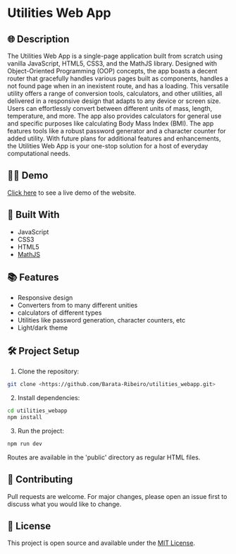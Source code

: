 # Utilities Web App

## 🌐 Description

The Utilities Web App is a single-page application built from scratch using vanilla JavaScript, HTML5, CSS3, and the MathJS library. Designed with Object-Oriented Programming (OOP) concepts, the app boasts a decent router that gracefully handles various pages built as components, handles a not found page when in an inexistent route, and has a loading. This versatile utility offers a range of conversion tools, calculators, and other utilities, all delivered in a responsive design that adapts to any device or screen size. Users can effortlessly convert between different units of mass, length, temperature, and more. The app also provides calculators for general use and specific purposes like calculating Body Mass Index (BMI). The app features tools like a robust password generator and a character counter for added utility. With future plans for additional features and enhancements, the Utilities Web App is your one-stop solution for a host of everyday computational needs.

## 👨‍💻 Demo

[Click here](https://utilities-webapp.vercel.app/) to see a live demo of the website.

## 🚀 Built With

- JavaScript
- CSS3
- HTML5
- [MathJS](https://mathjs.org/index.html)

## 📚 Features

- Responsive design
- Converters from to many different unities
- calculators of different types
- Utilities like password generation, character counters, etc
- Light/dark theme

## 🛠️ Project Setup

1. Clone the repository:

```bash
git clone <https://github.com/Barata-Ribeiro/utilities_webapp.git>
```

2. Install dependencies:

```bash
cd utilities_webapp
npm install
```

3. Run the project:

```bash
npm run dev
```

Routes are available in the 'public' directory as regular HTML files.

## 🤝 Contributing

Pull requests are welcome. For major changes, please open an issue first to discuss what you would like to change.

## 📜 License

This project is open source and available under the [MIT License](LICENSE).
